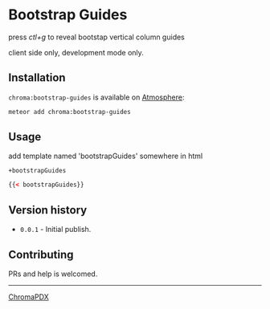 # Bootstrap Guides

press *ctl+g* to reveal bootstap vertical column guides

client side only, development mode only.

## Installation

`chroma:bootstrap-guides` is available on [Atmosphere](https://atmospherejs.com/chroma/bootstrap-guides):

```bash
meteor add chroma:bootstrap-guides
```

## Usage

add template named 'bootstrapGuides' somewhere in html


```jade
+bootstrapGuides
```

```html
{{< bootstrapGuides}}
```

## Version history

- `0.0.1` - Initial publish.

## Contributing

PRs and help is welcomed.

***

[ChromaPDX](http://github.com/ChromaPDX)
